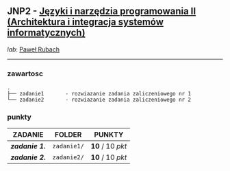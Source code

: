 ## JNP2 - [Języki i narzędzia programowania II (Architektura i integracja systemów informatycznych)](https://usosweb.uw.edu.pl/kontroler.php?_action=katalog2/przedmioty/pokazPrzedmiot&prz_kod=1000-224bJNP2)

_lab_: [Paweł Rubach](https://usosweb.uw.edu.pl/kontroler.php?_action=katalog2/osoby/pokazOsobe&os_id=395244)

---

### zawartosc

```
.
├── zadanie1       - rozwiazanie zadania zaliczeniowego nr 1
└── zadanie2       - rozwiazanie zadania zaliczeniowego nr 2
```

### punkty

| ZADANIE          | FOLDER      | PUNKTY            |
| :--------------: | :---------: | :---------------: |
| **_zadanie 1._** | `zadanie1/` | **10** / 10 _pkt_ |
| **_zadanie 2._** | `zadanie2/` | **10** / 10 _pkt_ |
